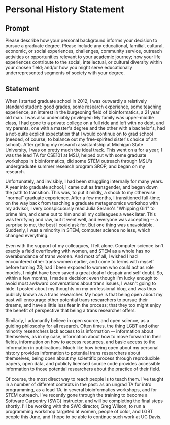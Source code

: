 Personal History Statement
==========================

Prompt
------

Please describe how your personal background informs your decision
to pursue a graduate degree. Please include any educational,
familial, cultural, economic, or social experiences, challenges,
community service, outreach activities or opportunities relevant
to your academic journey; how your life experiences contribute to
the social, intellectual, or cultural diversity within your chosen
field; and/or how you might serve educationally underrepresented
segments of society with your degree.

Statement
----------

When I started graduate school in 2012, I was outwardly a relatively
standard student: good grades, some research experience, some
teaching experience, an interest in the burgeoning field of
bioinformatics, a 21 year old man. I was also undeniably privileged:
My family was upper-middle class,
I had gone to a private college on a full ride and left with no debt,
and my parents, one with a master's degree and the other with a
bachelor's, had a not-quite explicit expectation that I would
continue on to grad school (needed, of course, to balance out
my free-spirited sister's choice of art school). After getting
my research assistantship at Michigan State University, I was on
pretty much the ideal track. This went on a for a year; I was the
lead TA for CSE101 at MSU, helped out with some graduate workshops
in bioinformatics, did some STEM outreach through MSU's undergraduate
summer research program SROP, and began on my research.

Unfortunately, and invisibly, I had been struggling internally
for many years. A year into graduate school, I came out as transgender,
and began down the path to transition. This was, to put it mildly,
a shock to my otherwise "normal" graduate experience. After a few
months, I transitioned full-time; on the way back from teaching
a graduate metagenomics workshop with my advisor, I very conspicuously
read Julia Serano's "Whipping Girl" to prime him, and came out
to him and all my colleagues a week later. This was terrifying
and raw, but it went well, and everyone was accepting -- a surprise
to me, the best I could ask for. But one thing was unavoidable.
Suddenly, I was a minority in STEM, computer science no less, which
changed everything.

Even with the support of my colleagues, I felt alone. Computer
science isn't exactly a field overflowing with women, and STEM
as a whole has no overabundance of trans women. And most of all,
I wished I had encountered other trans women earlier, and come
to terms with myself before turning 23; had I been exposed to women
who could act as role models, I might have been saved a great deal
of despair and self doubt. So, within a few months, I made a
decision: even though I'm lucky enough to avoid most awkward
conversations about trans issues, I wasn't going to hide. I posted
about my thoughts on my professional blog, and was thus publicly
known as a trans researcher. My hope is that being open about my
past will encourage other potential trans researchers to pursue
their dreams, and have a little less fear in the process; that they too might
enjoy the benefit of perspective that being a trans researcher offers.

Similarly, I adamantly believe in open source, and open science, as a
guiding philosophy for all research. Often times, the thing
LGBT and other minority researchers lack access to is information --
information about themselves, as in my case,
information about how to move forward in their fields,
information on how to access resources,
and basic access to the information in publications. Much like how
being open about my personal history provides information
to potential trans researchers about themselves, being open about my
scientific process through reproducible papers, open data,
and publicly licensed source code provides accessible information
to those potential researchers about the practice of their field.

Of course, the most direct way to reach people is to teach them. I've taught
in a number of different contexts in the past: as an ungrad TA for intro programming,
as a lead TA, in several bioinformatics workshops, and for STEM outreach.
I've recently gone through the training to become a Software Carpentry (SWC)
instructor, and will be completing the final steps shortly.
I'll be working with the SWC director, Greg Wilson, to run
a programming workshop targeted at women, people of color, and
LGBT people this June, and I hope to be able to continue such work
at UC Davis.
